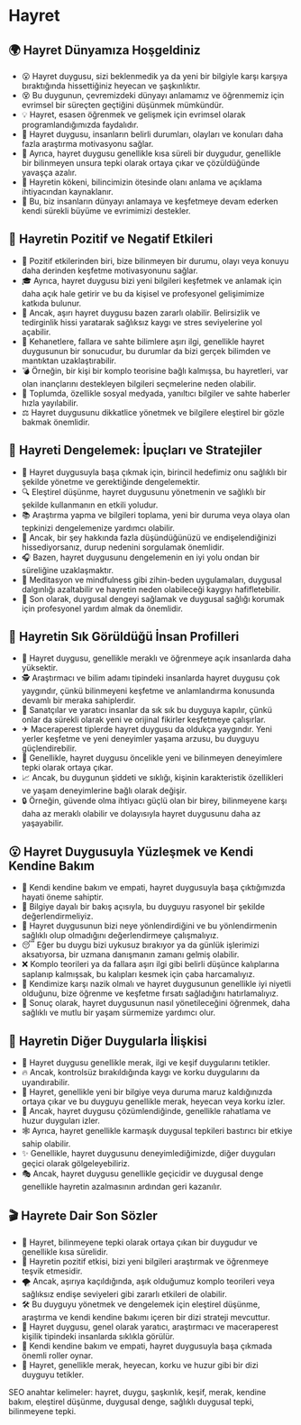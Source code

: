 # Hayret

## 🌍 Hayret Dünyamıza Hoşgeldiniz

* 😮 Hayret duygusu, sizi beklenmedik ya da yeni bir bilgiyle karşı karşıya bıraktığında hissettiğiniz heyecan ve şaşkınlıktır.
* 😵 Bu duygunun, çevremizdeki dünyayı anlamamız ve öğrenmemiz için evrimsel bir süreçten geçtiğini düşünmek mümkündür.
* 💡 Hayret, esasen öğrenmek ve gelişmek için evrimsel olarak programlandığımızda faydalıdır.
* 💪 Hayret duygusu, insanların belirli durumları, olayları ve konuları daha fazla araştırma motivasyonu sağlar.
* 🌟 Ayrıca, hayret duygusu genellikle kısa süreli bir duygudur, genellikle bir bilinmeyen unsura tepki olarak ortaya çıkar ve çözüldüğünde yavaşça azalır.
* 🔬 Hayretin kökeni, bilincimizin ötesinde olanı anlama ve açıklama ihtiyacından kaynaklanır.
* 🌱 Bu, biz insanların dünyayı anlamaya ve keşfetmeye devam ederken kendi sürekli büyüme ve evrimimizi destekler.

## 💫 Hayretin Pozitif ve Negatif Etkileri

* 💠 Pozitif etkilerinden biri, bize bilinmeyen bir durumu, olayı veya konuyu daha derinden keşfetme motivasyonunu sağlar.
* 🎓 Ayrıca, hayret duygusu bizi yeni bilgileri keşfetmek ve anlamak için daha açık hale getirir ve bu da kişisel ve profesyonel gelişimimize katkıda bulunur.
* 🎲 Ancak, aşırı hayret duygusu bazen zararlı olabilir. Belirsizlik ve tedirginlik hissi yaratarak sağlıksız kaygı ve stres seviyelerine yol açabilir.
* 🔮 Kehanetlere, fallara ve sahte bilimlere aşırı ilgi, genellikle hayret duygusunun bir sonucudur, bu durumlar da bizi gerçek bilimden ve mantıktan uzaklaştırabilir.
* 💣 Örneğin, bir kişi bir komplo teorisine bağlı kalmışsa, bu hayretleri, var olan inançlarını destekleyen bilgileri seçmelerine neden olabilir.
* 👥 Toplumda, özellikle sosyal medyada, yanıltıcı bilgiler ve sahte haberler hızla yayılabilir.
* ⚖ Hayret duygusunu dikkatlice yönetmek ve bilgilere eleştirel bir gözle bakmak önemlidir.

## 🚀 Hayreti Dengelemek: İpuçları ve Stratejiler

* 🎯 Hayret duygusuyla başa çıkmak için, birincil hedefimiz onu sağlıklı bir şekilde yönetme ve gerektiğinde dengelemektir.
* 🔍 Eleştirel düşünme, hayret duygusunu yönetmenin ve sağlıklı bir şekilde kullanmanın en etkili yoludur.
* 📚 Araştırma yapma ve bilgileri toplama, yeni bir duruma veya olaya olan tepkinizi dengelemenize yardımcı olabilir.
* 🤔 Ancak, bir şey hakkında fazla düşündüğünüzü ve endişelendiğinizi hissediyorsanız, durup nedenini sorgulamak önemlidir.
* 🎧 Bazen, hayret duygusunu dengelemenin en iyi yolu ondan bir süreliğine uzaklaşmaktır.
* 🙏 Meditasyon ve mindfulness gibi zihin-beden uygulamaları, duygusal dalgınlığı azaltabilir ve hayretin neden olabileceği kaygıyı hafifletebilir.
* 🔐 Son olarak, duygusal dengeyi sağlamak ve duygusal sağlığı korumak için profesyonel yardım almak da önemlidir.

## 🔎 Hayretin Sık Görüldüğü İnsan Profilleri

* 💁 Hayret duygusu, genellikle meraklı ve öğrenmeye açık insanlarda daha yüksektir.
* 🕵 Araştırmacı ve bilim adamı tipindeki insanlarda hayret duygusu çok yaygındır, çünkü bilinmeyeni keşfetme ve anlamlandırma konusunda devamlı bir meraka sahiplerdir.
* 🎨 Sanatçılar ve yaratıcı insanlar da sık sık bu duyguya kapılır, çünkü onlar da sürekli olarak yeni ve orijinal fikirler keşfetmeye çalışırlar.
* ✈ Maceraperest tiplerde hayret duygusu da oldukça yaygındır. Yeni yerler keşfetme ve yeni deneyimler yaşama arzusu, bu duyguyu güçlendirebilir.
* 👀 Genellikle, hayret duygusu öncelikle yeni ve bilinmeyen deneyimlere tepki olarak ortaya çıkar.
* 📈 Ancak, bu duygunun şiddeti ve sıklığı, kişinin karakteristik özellikleri ve yaşam deneyimlerine bağlı olarak değişir.
* 🔒 Örneğin, güvende olma ihtiyacı güçlü olan bir birey, bilinmeyene karşı daha az meraklı olabilir ve dolayısıyla hayret duygusunu daha az yaşayabilir.

## 😮 Hayret Duygusuyla Yüzleşmek ve Kendi Kendine Bakım

* 🧘 Kendi kendine bakım ve empati, hayret duygusuyla başa çıktığımızda hayati öneme sahiptir.
* 🦉 Bilgiye dayalı bir bakış açısıyla, bu duyguyu rasyonel bir şekilde değerlendirmeliyiz.
* 📖 Hayret duygusunun bizi neye yönlendirdiğini ve bu yönlendirmenin sağlıklı olup olmadığını değerlendirmeye çalışmalıyız.
* 😴 Eğer bu duygu bizi uykusuz bırakıyor ya da günlük işlerimizi aksatıyorsa, bir uzmana danışmanın zamanı gelmiş olabilir.
* ❌ Komplo teorileri ya da fallara aşırı ilgi gibi belirli düşünce kalıplarına saplanıp kalmışsak, bu kalıpları kesmek için çaba harcamalıyız.
* 🥰 Kendimize karşı nazik olmalı ve hayret duygusunun genellikle iyi niyetli olduğunu, bize öğrenme ve keşfetme fırsatı sağladığını hatırlamalıyız.
* 👥 Sonuç olarak, hayret duygusunun nasıl yönetileceğini öğrenmek, daha sağlıklı ve mutlu bir yaşam sürmemize yardımcı olur.

## 💓 Hayretin Diğer Duygularla İlişkisi

* 💭 Hayret duygusu genellikle merak, ilgi ve keşif duygularını tetikler.
* 🔥 Ancak, kontrolsüz bırakıldığında kaygı ve korku duygularını da uyandırabilir.
* 🎢 Hayret, genellikle yeni bir bilgiye veya duruma maruz kaldığınızda ortaya çıkar ve bu duyguyu genellikle merak, heyecan veya korku izler.
* 🔄 Ancak, hayret duygusu çözümlendiğinde, genellikle rahatlama ve huzur duyguları izler.
* 🕸 Ayrıca, hayret genellikle karmaşık duygusal tepkileri bastırıcı bir etkiye sahip olabilir.
* ✨ Genellikle, hayret duygusunu deneyimlediğimizde, diğer duyguları geçici olarak gölgeleyebiliriz.
* 🎭 Ancak, hayret duygusu genellikle geçicidir ve duygusal denge genellikle hayretin azalmasının ardından geri kazanılır.

## 🎬 Hayrete Dair Son Sözler

* 📝 Hayret, bilinmeyene tepki olarak ortaya çıkan bir duygudur ve genellikle kısa sürelidir.
* 🌈 Hayretin pozitif etkisi, bizi yeni bilgileri araştırmak ve öğrenmeye teşvik etmesidir.
* 🌪 Ancak, aşırıya kaçıldığında, aşık olduğumuz komplo teorileri veya sağlıksız endişe seviyeleri gibi zararlı etkileri de olabilir.
* 🛠 Bu duyguyu yönetmek ve dengelemek için eleştirel düşünme, araştırma ve kendi kendine bakımı içeren bir dizi strateji mevcuttur.
* 🎈 Hayret duygusu, genel olarak yaratıcı, araştırmacı ve maceraperest kişilik tipindeki insanlarda sıklıkla görülür.
* 🧩 Kendi kendine bakım ve empati, hayret duygusuyla başa çıkmada önemli roller oynar.
* 💞 Hayret, genellikle merak, heyecan, korku ve huzur gibi bir dizi duyguyu tetikler.

SEO anahtar kelimeler: hayret, duygu, şaşkınlık, keşif, merak, kendine bakım, eleştirel düşünme, duygusal denge, sağlıklı duygusal tepki, bilinmeyene tepki.
